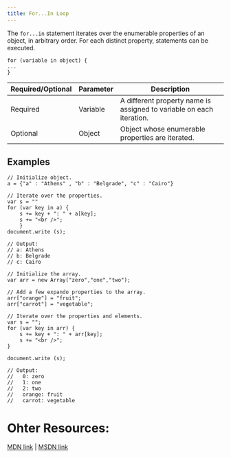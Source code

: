 ```yaml
---
title: For...In Loop
---
```

The `for...in` statement iterates over the enumerable properties of an object, in arbitrary order. For each distinct property, statements can be executed.

    for (variable in object) {
    ...
    }

| Required/Optional | Parameter | Description |  
|-------------------|-----------|----------------------------------------------------------------------|  
| Required | Variable | A different property name is assigned to variable on each iteration. |  
| Optional | Object | Object whose enumerable properties are iterated. |



## Examples

    // Initialize object.
    a = {"a" : "Athens" , "b" : "Belgrade", "c" : "Cairo"}

    // Iterate over the properties.
    var s = ""
    for (var key in a) {
        s += key + ": " + a[key];
        s += "<br />";
        }
    document.write (s);

    // Output:
    // a: Athens
    // b: Belgrade
    // c: Cairo

    // Initialize the array.
    var arr = new Array("zero","one","two");

    // Add a few expando properties to the array.
    arr["orange"] = "fruit";
    arr["carrot"] = "vegetable";

    // Iterate over the properties and elements.
    var s = "";
    for (var key in arr) {
        s += key + ": " + arr[key];
        s += "<br />";
    }

    document.write (s);

    // Output:
    //   0: zero
    //   1: one
    //   2: two
    //   orange: fruit
    //   carrot: vegetable

# Ohter Resources:

<a href='https://developer.mozilla.org/en-US/docs/Web/JavaScript/Reference/Statements/for...in' target='_blank' rel='nofollow'>MDN link</a> | <a href='https://msdn.microsoft.com/library/55wb2d34.aspx' target='_blank' rel='nofollow'>MSDN link</a>

